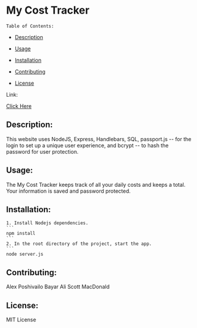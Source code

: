 # My Cost Tracker

    Table of Contents:
  
  - [Description](#description)
  
  - [Usage](#usage)
  
  - [Installation](#installation)
    
  - [Contributing](#contributing)
  
  - [License](#license)
  
Link:
   
[Click Here](https://my-cost-tracker.herokuapp.com/)
  
## Description:
  

This website uses NodeJS, Express, Handlebars, SQL, passport.js -- for the login to set up a unique user experience, and bcrypt -- to hash the password for user protection. 
  
## Usage:
    
The My Cost Tracker keeps track of all your daily costs and keeps a total. 
Your information is saved and password protected.        
  
## Installation:

    1. Install Nodejs dependencies.
    ```
    npm install
    ```
    2. In the root directory of the project, start the app.
    ```
    node server.js
  
## Contributing:
  
  Alex Poshivailo
  Bayar Ali
  Scott MacDonald

## License:

MIT License
  
